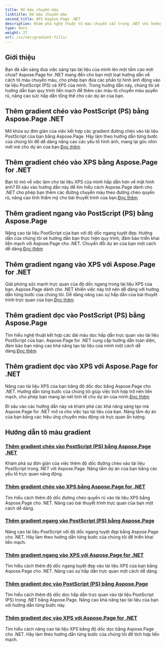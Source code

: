 ```yaml
---
title: Đổ màu chuyển màu
linktitle: Đổ màu chuyển màu
second_title: API Aspose.Page .NET
description: Khám phá nghệ thuật tô màu chuyển sắc trong .NET với hướng dẫn Aspose.Page. Nâng cao dự án của bạn một cách dễ dàng—thêm các chuyển màu theo đường chéo, ngang và dọc quyến rũ.
type: docs
weight: 27
url: /vi/net/gradient-fills/
---
```


## Giới thiệu

Bạn đã sẵn sàng đưa việc sáng tạo tài liệu của mình lên một tầm cao mới chưa? Aspose.Page for .NET mang đến cho bạn một loạt hướng dẫn về cách tô màu chuyển màu, cho phép bạn đưa các phần tử hình ảnh động vào tài liệu PostScript (PS) và XPS của mình. Trong hướng dẫn này, chúng tôi sẽ hướng dẫn bạn quy trình liền mạch để thêm các màu tô chuyển màu quyến rũ, nâng cao sức hấp dẫn tổng thể cho các dự án của bạn.

## Thêm gradient chéo vào PostScript (PS) bằng Aspose.Page .NET

 Mở khóa sự đơn giản của việc kết hợp các gradient đường chéo vào tài liệu PostScript của bạn bằng Aspose.Page. Hãy làm theo hướng dẫn từng bước của chúng tôi để dễ dàng nâng cao các yếu tố hình ảnh, mang lại góc nhìn mới mẻ cho dự án của bạn.[Đọc thêm](./add-diagonal-gradient-to-postscript-ps/)

## Thêm gradient chéo vào XPS bằng Aspose.Page for .NET

 Bạn tò mò về việc làm cho tài liệu XPS của mình hấp dẫn hơn về mặt hình ảnh? Đi sâu vào hướng dẫn này để tìm hiểu cách Aspose.Page dành cho .NET cho phép bạn thêm các đường chuyển màu theo đường chéo quyến rũ, nâng cao tính thẩm mỹ cho bài thuyết trình của bạn.[Đọc thêm](./add-diagonal-gradient-to-xps/)

## Thêm gradient ngang vào PostScript (PS) bằng Aspose.Page

 Nâng cao tài liệu PostScript của bạn với độ dốc ngang tuyệt đẹp. Hướng dẫn của chúng tôi sẽ hướng dẫn bạn thực hiện quy trình, đảm bảo triển khai liền mạch với Aspose.Page cho .NET. Chuyển đổi dự án của bạn một cách dễ dàng.[Đọc thêm](./add-horizontal-gradient-to-postscript-ps/)

## Thêm gradient ngang vào XPS với Aspose.Page for .NET

 Giải phóng sức mạnh trực quan của độ dốc ngang trong tài liệu XPS của bạn. Aspose.Page dành cho .NET khiến việc này trở nên dễ dàng với hướng dẫn từng bước của chúng tôi. Dễ dàng nâng cao sự hấp dẫn của bài thuyết trình trực quan của bạn.[Đọc thêm](./add-horizontal-gradient-to-xps/)

## Thêm gradient dọc vào PostScript (PS) bằng Aspose.Page

 Tìm hiểu nghệ thuật kết hợp các dải màu dọc hấp dẫn trực quan vào tài liệu PostScript của bạn. Aspose.Page for .NET cung cấp hướng dẫn toàn diện, đảm bảo bạn nâng cao khả năng tạo tài liệu của mình một cách dễ dàng.[Đọc thêm](./add-vertical-gradient-to-postscript-ps/)

## Thêm gradient dọc vào XPS với Aspose.Page for .NET
Nâng cao tài liệu XPS của bạn bằng độ dốc dọc bằng Aspose.Page cho .NET. Hướng dẫn từng bước của chúng tôi giúp việc tích hợp trở nên liền mạch, cho phép bạn mang lại nét tinh tế cho dự án của mình.[Đọc thêm](./add-vertical-gradient-to-xps/)

Đi sâu vào các hướng dẫn này và khám phá các khả năng sáng tạo mà Aspose.Page for .NET mở ra cho việc tạo tài liệu của bạn. Nâng tầm dự án của bạn bằng các hiệu ứng chuyển màu động và trực quan ấn tượng.
## Hướng dẫn tô màu gradient
### [Thêm gradient chéo vào PostScript (PS) bằng Aspose.Page .NET](./add-diagonal-gradient-to-postscript-ps/)
Khám phá sự đơn giản của việc thêm độ dốc đường chéo vào tài liệu PostScript trong .NET với Aspose.Page. Nâng tầm dự án của bạn bằng các yếu tố trực quan năng động.
### [Thêm gradient chéo vào XPS bằng Aspose.Page for .NET](./add-diagonal-gradient-to-xps/)
Tìm hiểu cách thêm độ dốc đường chéo quyến rũ vào tài liệu XPS bằng Aspose.Page cho .NET. Nâng cao bài thuyết trình trực quan của bạn một cách dễ dàng.
### [Thêm gradient ngang vào PostScript (PS) bằng Aspose.Page](./add-horizontal-gradient-to-postscript-ps/)
Nâng cao tài liệu PostScript với độ dốc ngang tuyệt đẹp bằng Aspose.Page cho .NET. Hãy làm theo hướng dẫn từng bước của chúng tôi để triển khai liền mạch.
### [Thêm gradient ngang vào XPS với Aspose.Page for .NET](./add-horizontal-gradient-to-xps/)
Tìm hiểu cách thêm độ dốc ngang tuyệt đẹp vào tài liệu XPS của bạn bằng Aspose.Page cho .NET. Nâng cao sự hấp dẫn trực quan một cách dễ dàng.
### [Thêm gradient dọc vào PostScript (PS) bằng Aspose.Page](./add-vertical-gradient-to-postscript-ps/)
Tìm hiểu cách thêm độ dốc dọc hấp dẫn trực quan vào tài liệu PostScript (PS) trong .NET bằng Aspose.Page. Nâng cao khả năng tạo tài liệu của bạn với hướng dẫn từng bước này.
### [Thêm gradient dọc vào XPS với Aspose.Page for .NET](./add-vertical-gradient-to-xps/)
Tìm hiểu cách nâng cao tài liệu XPS bằng độ dốc dọc bằng Aspose.Page cho .NET. Hãy làm theo hướng dẫn từng bước của chúng tôi để tích hợp liền mạch.